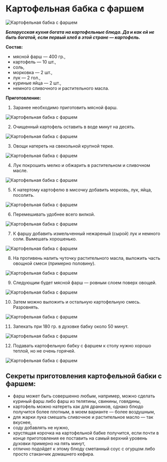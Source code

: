 # Картофельная бабка с фаршем

![Картофельная бабка с фаршем](/images/Kulinar/Second/kartofelnaja-babka-s-farshem00.jpg 'Картофельная бабка с фаршем')

_**Белорусская кухня богата на картофельные блюда. Да и как ей не быть богатой, если первый хлеб в этой стране — картофель.**_

**Состав:**

- мясной фарш — 400 гр.,
- картофель — 10 шт.,
- соль,
- морковка — 2 шт.,
- лук — 2 гол.,
- куриные яйца — 2 шт.,
- немного сливочного и растительного масла.

**Приготовление:**

1. Заранее необходимо приготовить мясной фарш.

  ![Картофельная бабка с фаршем](/images/Kulinar/Second/kartofelnaja-babka-s-farshem01.jpg 'Картофельная бабка с фаршем')

2. Очищенный картофель оставить в воде минут на десять.

  ![Картофельная бабка с фаршем](/images/Kulinar/Second/kartofelnaja-babka-s-farshem02.jpg 'Картофельная бабка с фаршем')

3. Овощи натереть на свекольной крупной терке.

  ![Картофельная бабка с фаршем](/images/Kulinar/Second/kartofelnaja-babka-s-farshem03.jpg 'Картофельная бабка с фаршем')

4. Лук покрошить мелко и обжарить в растительном и сливочном масле.

  ![Картофельная бабка с фаршем](/images/Kulinar/Second/kartofelnaja-babka-s-farshem04.jpg 'Картофельная бабка с фаршем')

5. К натертому картофелю в мисочку добавить морковь, лук, яйца, посолить.

  ![Картофельная бабка с фаршем](/images/Kulinar/Second/kartofelnaja-babka-s-farshem05.jpg 'Картофельная бабка с фаршем')

6. Перемешивать удобнее всего вилкой.

  ![Картофельная бабка с фаршем](/images/Kulinar/Second/kartofelnaja-babka-s-farshem06.jpg 'Картофельная бабка с фаршем')

7. К фаршу добавить измельченный нежареный (сырой) лук и немного соли. Вымешать хорошенько.

  ![Картофельная бабка с фаршем](/images/Kulinar/Second/kartofelnaja-babka-s-farshem07.jpg 'Картофельная бабка с фаршем')

8. На противень налить чуточку растительного масла, выложить часть овощной смеси (примерно половину).

  ![Картофельная бабка с фаршем](/images/Kulinar/Second/kartofelnaja-babka-s-farshem08.jpg 'Картофельная бабка с фаршем')

9. Следующим будет мясной фарш — ровным слоем поверх овощей.

  ![Картофельная бабка с фаршем](/images/Kulinar/Second/kartofelnaja-babka-s-farshem09.jpg 'Картофельная бабка с фаршем')

10. Затем можно выложить и остальную картофельную смесь. Разровнять.

  ![Картофельная бабка с фаршем](/images/Kulinar/Second/kartofelnaja-babka-s-farshem10.jpg 'Картофельная бабка с фаршем')

11. Запекать при 180 гр. в духовке бабку около 50 минут.

  ![Картофельная бабка с фаршем](/images/Kulinar/Second/kartofelnaja-babka-s-farshem11.jpg 'Картофельная бабка с фаршем')

12. Подавать картофельную бабку с фаршем к столу нужно хорошо теплой, но не очень горячей.

  ![Картофельная бабка с фаршем](/images/Kulinar/Second/kartofelnaja-babka-s-farshem12.jpg 'Картофельная бабка с фаршем')

## Секреты приготовления картофельной бабки с фаршем:

- фарш может быть совершенно любым, например, можно сделать куриный фарш либо фарш из телятины, свинины, говядины,
- картофель можно натереть как для драников, однако блюдо получится более плотным, в моем варианте — более воздушным,
- для жарки лука смешать сливочное и растительное масло — так вкуснее,
- соду добавлять не нужно,
- хрустящая корочка на картофельной бабке получится, если почти в конце приготовления ее поставить на самый верхний уровень духовки примерно на пять минут,
- отлично подойдет к этому блюду сметанный соус с огурцом либо просто стаканчик домашнего кефира.
